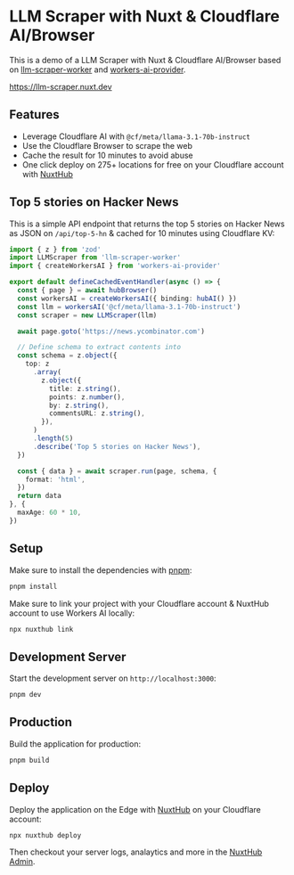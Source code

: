 # LLM Scraper with Nuxt & Cloudflare AI/Browser

This is a demo of a LLM Scraper with Nuxt & Cloudflare AI/Browser based on [llm-scraper-worker](https://github.com/threepointone/llm-scraper-worker) and [workers-ai-provider](https://github.com/threepointone/workers-ai-provider).

https://llm-scraper.nuxt.dev

## Features

- Leverage Cloudflare AI with `@cf/meta/llama-3.1-70b-instruct`
- Use the Cloudflare Browser to scrape the web
- Cache the result for 10 minutes to avoid abuse
- One click deploy on 275+ locations for free on your Cloudflare account with [NuxtHub](https://hub.nuxt.com)

## Top 5 stories on Hacker News

This is a simple API endpoint that returns the top 5 stories on Hacker News as JSON on `/api/top-5-hn` & cached for 10 minutes using Cloudflare KV:

```ts
import { z } from 'zod'
import LLMScraper from 'llm-scraper-worker'
import { createWorkersAI } from 'workers-ai-provider'

export default defineCachedEventHandler(async () => {
  const { page } = await hubBrowser()
  const workersAI = createWorkersAI({ binding: hubAI() })
  const llm = workersAI('@cf/meta/llama-3.1-70b-instruct')
  const scraper = new LLMScraper(llm)

  await page.goto('https://news.ycombinator.com')

  // Define schema to extract contents into
  const schema = z.object({
    top: z
      .array(
        z.object({
          title: z.string(),
          points: z.number(),
          by: z.string(),
          commentsURL: z.string(),
        }),
      )
      .length(5)
      .describe('Top 5 stories on Hacker News'),
  })

  const { data } = await scraper.run(page, schema, {
    format: 'html',
  })
  return data
}, {
  maxAge: 60 * 10,
})
```

## Setup

Make sure to install the dependencies with [pnpm](https://pnpm.io/installation#using-corepack):

```bash
pnpm install
```

Make sure to link your project with your Cloudflare account & NuxtHub account to use Workers AI locally:

```bash
npx nuxthub link
```

## Development Server

Start the development server on `http://localhost:3000`:

```bash
pnpm dev
```

## Production

Build the application for production:

```bash
pnpm build
```

## Deploy


Deploy the application on the Edge with [NuxtHub](https://hub.nuxt.com) on your Cloudflare account:

```bash
npx nuxthub deploy
```

Then checkout your server logs, analaytics and more in the [NuxtHub Admin](https://admin.hub.nuxt.com).
